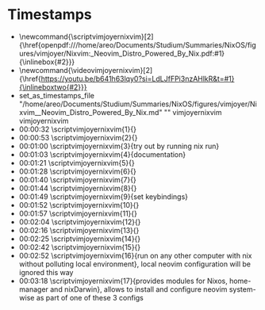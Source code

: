 # Timestamps
- \newcommand{\scriptvimjoyernixvim}[2]{\href{openpdf:///home/areo/Documents/Studium/Summaries/NixOS/figures/vimjoyer/Nixvim:_Neovim_Distro_Powered_By_Nix.pdf:#1}{\inlinebox{#2}}}
- \newcommand{\videovimjoyernixvim}[2]{\href{https://youtu.be/b641h63lqy0?si=LdLJfFPi3nzAHlkR&t=#1}{\inlineboxtwo{#2}}}
- set_as_timestamps_file "/home/areo/Documents/Studium/Summaries/NixOS/figures/vimjoyer/Nixvim__Neovim_Distro_Powered_By_Nix.md" "" vimjoyernixvim vimjoyernixvim
- 00:00:32 \scriptvimjoyernixvim{1}{}
- 00:00:53 \scriptvimjoyernixvim{2}{}
- 00:01:00 \scriptvimjoyernixvim{3}{try out by running nix run}
- 00:01:03 \scriptvimjoyernixvim{4}{documentation}
- 00:01:21 \scriptvimjoyernixvim{5}{}
- 00:01:28 \scriptvimjoyernixvim{6}{}
- 00:01:40 \scriptvimjoyernixvim{7}{}
- 00:01:44 \scriptvimjoyernixvim{8}{}
- 00:01:49 \scriptvimjoyernixvim{9}{set keybindings}
- 00:01:52 \scriptvimjoyernixvim{10}{}
- 00:01:57 \scriptvimjoyernixvim{11}{}
- 00:02:04 \scriptvimjoyernixvim{12}{}
- 00:02:16 \scriptvimjoyernixvim{13}{}
- 00:02:25 \scriptvimjoyernixvim{14}{}
- 00:02:42 \scriptvimjoyernixvim{15}{}
- 00:02:52 \scriptvimjoyernixvim{16}{run on any other computer with nix without polluting local environment}, local neovim configuration will be ignored this way
- 00:03:18 \scriptvimjoyernixvim{17}{provides modules for Nixos, home-manager and nixDarwin}, allows to install and configure neovim system-wise as part of one of these 3 configs
